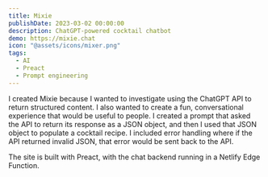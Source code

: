 ```yaml
---
title: Mixie
publishDate: 2023-03-02 00:00:00
description: ChatGPT-powered cocktail chatbot
demo: https://mixie.chat
icon: "@assets/icons/mixer.png"
tags:
  - AI
  - Preact
  - Prompt engineering
---
```


I created Mixie because I wanted to investigate using the ChatGPT API to return
structured content. I also wanted to create a fun, conversational experience
that would be useful to people. I created a prompt that asked the API to return
its response as a JSON object, and then I used that JSON object to populate a
cocktail recipe. I included error handling where if the API returned invalid
JSON, that error would be sent back to the API.

The site is built with Preact, with the chat backend running in a Netlify Edge
Function.
